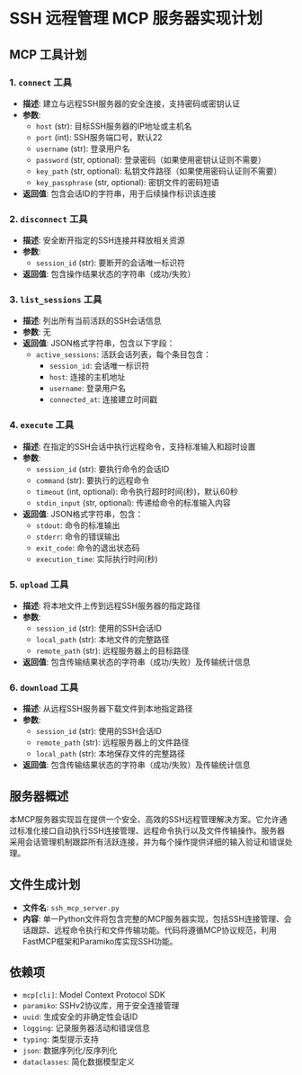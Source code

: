 # SSH 远程管理 MCP 服务器实现计划

## MCP 工具计划

### 1. `connect` 工具
- **描述**: 建立与远程SSH服务器的安全连接，支持密码或密钥认证
- **参数**:
  - `host` (str): 目标SSH服务器的IP地址或主机名
  - `port` (int): SSH服务端口号，默认22
  - `username` (str): 登录用户名
  - `password` (str, optional): 登录密码（如果使用密钥认证则不需要）
  - `key_path` (str, optional): 私钥文件路径（如果使用密码认证则不需要）
  - `key_passphrase` (str, optional): 密钥文件的密码短语
- **返回值**: 包含会话ID的字符串，用于后续操作标识该连接

### 2. `disconnect` 工具
- **描述**: 安全断开指定的SSH连接并释放相关资源
- **参数**:
  - `session_id` (str): 要断开的会话唯一标识符
- **返回值**: 包含操作结果状态的字符串（成功/失败）

### 3. `list_sessions` 工具
- **描述**: 列出所有当前活跃的SSH会话信息
- **参数**: 无
- **返回值**: JSON格式字符串，包含以下字段：
  - `active_sessions`: 活跃会话列表，每个条目包含：
    - `session_id`: 会话唯一标识符
    - `host`: 连接的主机地址
    - `username`: 登录用户名
    - `connected_at`: 连接建立时间戳

### 4. `execute` 工具
- **描述**: 在指定的SSH会话中执行远程命令，支持标准输入和超时设置
- **参数**:
  - `session_id` (str): 要执行命令的会话ID
  - `command` (str): 要执行的远程命令
  - `timeout` (int, optional): 命令执行超时时间(秒)，默认60秒
  - `stdin_input` (str, optional): 传递给命令的标准输入内容
- **返回值**: JSON格式字符串，包含：
  - `stdout`: 命令的标准输出
  - `stderr`: 命令的错误输出
  - `exit_code`: 命令的退出状态码
  - `execution_time`: 实际执行时间(秒)

### 5. `upload` 工具
- **描述**: 将本地文件上传到远程SSH服务器的指定路径
- **参数**:
  - `session_id` (str): 使用的SSH会话ID
  - `local_path` (str): 本地文件的完整路径
  - `remote_path` (str): 远程服务器上的目标路径
- **返回值**: 包含传输结果状态的字符串（成功/失败）及传输统计信息

### 6. `download` 工具
- **描述**: 从远程SSH服务器下载文件到本地指定路径
- **参数**:
  - `session_id` (str): 使用的SSH会话ID
  - `remote_path` (str): 远程服务器上的文件路径
  - `local_path` (str): 本地保存文件的完整路径
- **返回值**: 包含传输结果状态的字符串（成功/失败）及传输统计信息

## 服务器概述
本MCP服务器实现旨在提供一个安全、高效的SSH远程管理解决方案。它允许通过标准化接口自动执行SSH连接管理、远程命令执行以及文件传输操作。服务器采用会话管理机制跟踪所有活跃连接，并为每个操作提供详细的输入验证和错误处理。

## 文件生成计划
- **文件名**: `ssh_mcp_server.py`
- **内容**: 单一Python文件将包含完整的MCP服务器实现，包括SSH连接管理、会话跟踪、远程命令执行和文件传输功能。代码将遵循MCP协议规范，利用FastMCP框架和Paramiko库实现SSH功能。

## 依赖项
- `mcp[cli]`: Model Context Protocol SDK
- `paramiko`: SSHv2协议库，用于安全连接管理
- `uuid`: 生成安全的非确定性会话ID
- `logging`: 记录服务器活动和错误信息
- `typing`: 类型提示支持
- `json`: 数据序列化/反序列化
- `dataclasses`: 简化数据模型定义